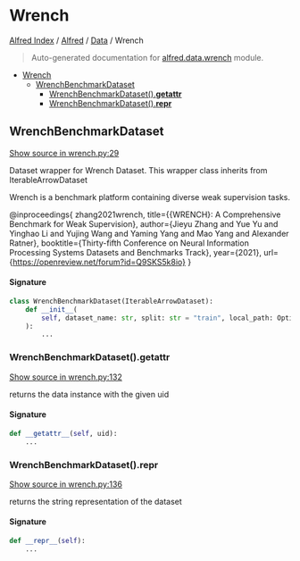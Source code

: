# Wrench

[Alfred Index](../../README.md#alfred-index) /
[Alfred](../index.md#alfred) /
[Data](./index.md#data) /
Wrench

> Auto-generated documentation for [alfred.data.wrench](../../../alfred/data/wrench.py) module.

- [Wrench](#wrench)
  - [WrenchBenchmarkDataset](#wrenchbenchmarkdataset)
    - [WrenchBenchmarkDataset().__getattr__](#wrenchbenchmarkdataset()__getattr__)
    - [WrenchBenchmarkDataset().__repr__](#wrenchbenchmarkdataset()__repr__)

## WrenchBenchmarkDataset

[Show source in wrench.py:29](../../../alfred/data/wrench.py#L29)

Dataset wrapper for Wrench Dataset.
This wrapper class inherits from IterableArrowDataset

Wrench is a benchmark platform containing diverse weak supervision tasks.

@inproceedings{
    zhang2021wrench,
    title={{WRENCH}: A Comprehensive Benchmark for Weak Supervision},
    author={Jieyu Zhang and Yue Yu and Yinghao Li and Yujing Wang and Yaming Yang and Mao Yang and Alexander Ratner},
    booktitle={Thirty-fifth Conference on Neural Information Processing Systems Datasets and Benchmarks Track},
    year={2021},
    url={https://openreview.net/forum?id=Q9SKS5k8io}
}

#### Signature

```python
class WrenchBenchmarkDataset(IterableArrowDataset):
    def __init__(
        self, dataset_name: str, split: str = "train", local_path: Optional[str] = None
    ):
        ...
```

### WrenchBenchmarkDataset().__getattr__

[Show source in wrench.py:132](../../../alfred/data/wrench.py#L132)

returns the data instance with the given uid

#### Signature

```python
def __getattr__(self, uid):
    ...
```

### WrenchBenchmarkDataset().__repr__

[Show source in wrench.py:136](../../../alfred/data/wrench.py#L136)

returns the string representation of the dataset

#### Signature

```python
def __repr__(self):
    ...
```


